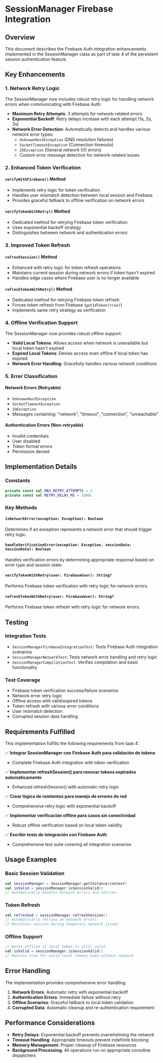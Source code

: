 # SessionManager Firebase Integration

## Overview

This document describes the Firebase Auth integration enhancements implemented in the SessionManager class as part of task 4 of the persistent session authentication feature.

## Key Enhancements

### 1. Network Retry Logic

The SessionManager now includes robust retry logic for handling network errors when communicating with Firebase Auth:

- **Maximum Retry Attempts**: 3 attempts for network-related errors
- **Exponential Backoff**: Retry delays increase with each attempt (1s, 2s, 3s)
- **Network Error Detection**: Automatically detects and handles various network error types:
  - `UnknownHostException` (DNS resolution failures)
  - `SocketTimeoutException` (Connection timeouts)
  - `IOException` (General network I/O errors)
  - Custom error message detection for network-related issues

### 2. Enhanced Token Verification

#### `verifyWithFirebase()` Method
- Implements retry logic for token verification
- Handles user mismatch detection between local session and Firebase
- Provides graceful fallback to offline verification on network errors

#### `verifyTokenWithRetry()` Method
- Dedicated method for retrying Firebase token verification
- Uses exponential backoff strategy
- Distinguishes between network and authentication errors

### 3. Improved Token Refresh

#### `refreshSession()` Method
- Enhanced with retry logic for token refresh operations
- Maintains current session during network errors if token hasn't expired
- Handles edge cases where Firebase user is no longer available

#### `refreshTokenWithRetry()` Method
- Dedicated method for retrying Firebase token refresh
- Forces token refresh from Firebase (`getIdToken(true)`)
- Implements same retry strategy as verification

### 4. Offline Verification Support

The SessionManager now provides robust offline support:

- **Valid Local Tokens**: Allows access when network is unavailable but local token hasn't expired
- **Expired Local Tokens**: Denies access even offline if local token has expired
- **Network Error Handling**: Gracefully handles various network conditions

### 5. Error Classification

#### Network Errors (Retryable)
- `UnknownHostException`
- `SocketTimeoutException` 
- `IOException`
- Messages containing: "network", "timeout", "connection", "unreachable"

#### Authentication Errors (Non-retryable)
- Invalid credentials
- User disabled
- Token format errors
- Permission denied

## Implementation Details

### Constants
```kotlin
private const val MAX_RETRY_ATTEMPTS = 3
private const val RETRY_DELAY_MS = 1000L
```

### Key Methods

#### `isNetworkError(exception: Exception): Boolean`
Determines if an exception represents a network error that should trigger retry logic.

#### `handleVerificationError(exception: Exception, sessionData: SessionData): Boolean`
Handles verification errors by determining appropriate response based on error type and session state.

#### `verifyTokenWithRetry(user: FirebaseUser): String?`
Performs Firebase token verification with retry logic for network errors.

#### `refreshTokenWithRetry(user: FirebaseUser): String?`
Performs Firebase token refresh with retry logic for network errors.

## Testing

### Integration Tests
- `SessionManagerFirebaseIntegrationTest`: Tests Firebase Auth integration scenarios
- `SessionManagerNetworkTest`: Tests network error handling and retry logic
- `SessionManagerCompilationTest`: Verifies compilation and basic functionality

### Test Coverage
- Firebase token verification success/failure scenarios
- Network error retry logic
- Offline access with valid/expired tokens
- Token refresh with various error conditions
- User mismatch detection
- Corrupted session data handling

## Requirements Fulfilled

This implementation fulfills the following requirements from task 4:

✅ **Integrar SessionManager con Firebase Auth para validación de tokens**
- Complete Firebase Auth integration with token verification

✅ **Implementar refreshSession() para renovar tokens expirados automáticamente**  
- Enhanced refreshSession() with automatic retry logic

✅ **Crear lógica de reintentos para manejo de errores de red**
- Comprehensive retry logic with exponential backoff

✅ **Implementar verificación offline para casos sin conectividad**
- Robust offline verification based on local token validity

✅ **Escribir tests de integración con Firebase Auth**
- Comprehensive test suite covering all integration scenarios

## Usage Examples

### Basic Session Validation
```kotlin
val sessionManager = SessionManager.getInstance(context)
val isValid = sessionManager.isSessionValid()
// Automatically handles network errors and retries
```

### Token Refresh
```kotlin
val refreshed = sessionManager.refreshSession()
// Automatically retries on network errors
// Maintains session during temporary network issues
```

### Offline Support
```kotlin
// Works offline if local token is still valid
val isValid = sessionManager.isSessionValid()
// Returns true for valid local tokens even without network
```

## Error Handling

The implementation provides comprehensive error handling:

1. **Network Errors**: Automatic retry with exponential backoff
2. **Authentication Errors**: Immediate failure without retry
3. **Offline Scenarios**: Graceful fallback to local token validation
4. **Corrupted Data**: Automatic cleanup and re-authentication requirement

## Performance Considerations

- **Retry Delays**: Exponential backoff prevents overwhelming the network
- **Timeout Handling**: Appropriate timeouts prevent indefinite blocking
- **Memory Management**: Proper cleanup of Firebase resources
- **Background Processing**: All operations run on appropriate coroutine dispatchers